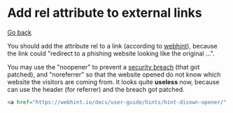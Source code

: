 # Add rel attribute to external links

[Go back](../../../_programming/web/_general/_old/general/index.md#security)

You should add the attribute rel to a link (according to [webhint](https://webhint.io/docs/user-guide/hints/hint-disown-opener/)), because the link could "redirect to a phishing website looking
like the original ...".

You may use the "noopener" to prevent a [security breach](https://mathiasbynens.github.io/rel-noopener/) (that got patched), and "noreferrer" so that the website opened do not know which website the visitors are coming from. It looks quite **useless** now, because can use the header (for referrer) and the breach got patched.

```html
<a href="https://webhint.io/docs/user-guide/hints/hint-disown-opener/" target="_blank" rel="noopener noreferrer">webhint</a>
```
